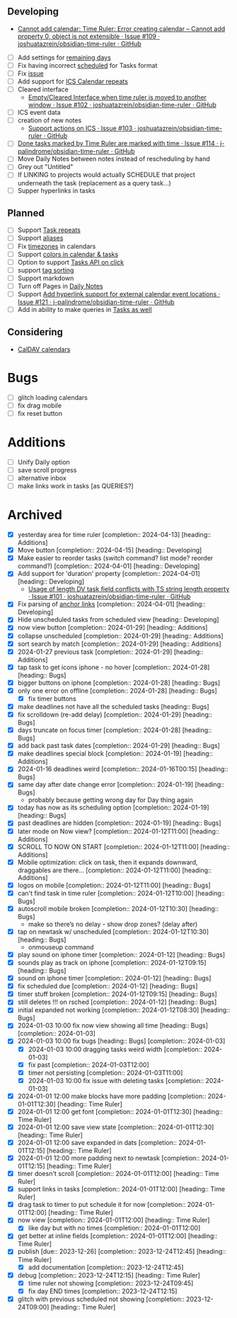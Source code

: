 ## Developing
- [Cannot add calendar: Time Ruler: Error creating calendar – Cannot add property 0, object is not extensible · Issue #109 · joshuatazrein/obsidian-time-ruler · GitHub](https://github.com/joshuatazrein/obsidian-time-ruler/issues/109)
- [ ] Add settings for [remaining days](https://github.com/joshuatazrein/obsidian-time-ruler/issues/112)
- [ ] Fix having incorrect [scheduled](https://github.com/j-palindrome/obsidian-time-ruler/issues/125) for Tasks format
- [ ] Fix [issue](https://github.com/joshuatazrein/obsidian-time-ruler/issues/110)
- [ ] Add support for [ICS Calendar repeats](https://github.com/joshuatazrein/obsidian-time-ruler/issues/50)
- [ ] Cleared interface
    - [Empty/Cleared Interface when time ruler is moved to another window · Issue #102 · joshuatazrein/obsidian-time-ruler · GitHub](https://github.com/joshuatazrein/obsidian-time-ruler/issues/102?notification_referrer_id=NT_kwDOBQ8O87M5ODYzNDc1MzMyOjg0ODcyOTQ3)
- [ ] ICS event data
- [ ] creation of new notes
    - [Support actions on ICS · Issue #103 · joshuatazrein/obsidian-time-ruler · GitHub](https://github.com/joshuatazrein/obsidian-time-ruler/issues/103)
- [ ] [Done tasks marked by Time Ruler are marked with time · Issue #114 · j-palindrome/obsidian-time-ruler · GitHub](https://github.com/j-palindrome/obsidian-time-ruler/issues/114)
- [ ] Move Daily Notes between notes instead of rescheduling by hand
- [ ] Grey out "Untitled"
- [ ] If LINKING to projects would actually SCHEDULE that project underneath the task (replacement as a query task...)
- [ ] Supper hyperlinks in tasks
## Planned
- [ ] Support [Task repeats](https://github.com/joshuatazrein/obsidian-time-ruler/issues/5)
- [ ] Support [aliases](https://github.com/joshuatazrein/obsidian-time-ruler/issues/76)
- [ ] Fix [timezones](https://github.com/joshuatazrein/obsidian-time-ruler/issues/70) in calendars
- [ ] Support [colors in calendar & tasks](https://github.com/joshuatazrein/obsidian-time-ruler/issues/72)
- [ ] Option to support [Tasks API on click](https://github.com/joshuatazrein/obsidian-time-ruler/issues/74)
- [ ] support [tag sorting](https://github.com/joshuatazrein/obsidian-time-ruler/issues/96)
- [ ] Support markdown
- [ ] Turn off Pages in [Daily Notes](https://github.com/j-palindrome/obsidian-time-ruler/issues/117)
- [ ] Support [Add hyperlink support for external calendar event locations · Issue #121 · j-palindrome/obsidian-time-ruler · GitHub](https://github.com/j-palindrome/obsidian-time-ruler/issues/121)
- [ ] Add in ability to make queries in [Tasks as well](https://github.com/j-palindrome/obsidian-time-ruler/issues/123)

## Considering
- [CalDAV calendars](https://github.com/joshuatazrein/obsidian-time-ruler/issues/34)

# Bugs
- [ ] glitch loading calendars 
- [ ] fix drag mobile 
- [ ] fix reset button 
# Additions
- [ ] Unify Daily option 
- [ ] save scroll progress 
- [ ] alternative inbox 
- [ ] make links work in tasks [as QUERIES?]
# Archived
- [x] yesterday area for time ruler  [completion:: 2024-04-13] [heading:: Additions]
- [x] Move button  [completion:: 2024-04-15] [heading:: Developing]
- [x] Make easier to reorder tasks (switch command? list mode? reorder command?)  [completion:: 2024-04-01] [heading:: Developing]
- [x] Add support for 'duration' property  [completion:: 2024-04-01] [heading:: Developing]
    - [Usage of length DV task field conflicts with TS string length property · Issue #101 · joshuatazrein/obsidian-time-ruler · GitHub](https://github.com/joshuatazrein/obsidian-time-ruler/issues/101)
- [x] Fix parsing of [anchor links](https://github.com/joshuatazrein/obsidian-time-ruler/issues/107)  [completion:: 2024-04-01] [heading:: Developing]
- [x] Hide unscheduled tasks from scheduled view [heading:: Developing]
- [x] now view button  [completion:: 2024-01-29] [heading:: Additions]
- [x] collapse unscheduled  [completion:: 2024-01-29] [heading:: Additions]
- [x] sort search by match  [completion:: 2024-01-29] [heading:: Additions]
- [x] 2024-01-27 previous task  [completion:: 2024-01-29] [heading:: Additions]
- [x] tap task to get icons iphone - no hover  [completion:: 2024-01-28] [heading:: Bugs]
- [x] bigger buttons on iphone  [completion:: 2024-01-28] [heading:: Bugs]
- [x] only one error on offline  [completion:: 2024-01-28] [heading:: Bugs]
    - [x] fix timer buttons 
- [x] make deadlines not have all the scheduled tasks  [heading:: Bugs]
- [x] fix scrolldown (re-add delay)  [completion:: 2024-01-29] [heading:: Bugs]
- [x] days truncate on focus timer  [completion:: 2024-01-28] [heading:: Bugs]
- [x] add back past task dates  [completion:: 2024-01-29] [heading:: Bugs]
- [x] make deadlines special block  [completion:: 2024-01-19] [heading:: Additions]
- [x] 2024-01-16  deadlines weird   [completion:: 2024-01-16T00:15] [heading:: Bugs]
- [x] same day after date change error  [completion:: 2024-01-19] [heading:: Bugs]
    - probably because getting wrong day for Day thing again
- [x] today has now as its scheduling option  [completion:: 2024-01-19] [heading:: Bugs]
- [x] past deadlines are hidden  [completion:: 2024-01-19] [heading:: Bugs]
- [x] later mode on Now view?   [completion:: 2024-01-12T11:00] [heading:: Additions]
- [x] SCROLL TO NOW ON START   [completion:: 2024-01-12T11:00] [heading:: Additions]
- [x] Mobile optimization: click on task, then it expands downward, draggables are there…   [completion:: 2024-01-12T11:00] [heading:: Additions]
- [x] logos on mobile   [completion:: 2024-01-12T11:00] [heading:: Bugs]
- [x] can't find task in time ruler   [completion:: 2024-01-12T10:00] [heading:: Bugs]
- [x] autoscroll mobile broken   [completion:: 2024-01-12T10:30] [heading:: Bugs]
    - make so there’s no delay - show drop zones? (delay after)
- [x] tap on newtask w/ unscheduled   [completion:: 2024-01-12T10:30] [heading:: Bugs]
    - onmouseup command
- [x] play sound on iphone timer  [completion:: 2024-01-12] [heading:: Bugs]
- [x] sounds play as track on iphone   [completion:: 2024-01-12T09:15] [heading:: Bugs]
- [x] sound on iphone timer  [completion:: 2024-01-12] [heading:: Bugs]
- [x] fix scheduled due  [completion:: 2024-01-12] [heading:: Bugs]
- [x] timer stuff broken   [completion:: 2024-01-12T09:15] [heading:: Bugs]
- [x] still deletes !!! on rsched  [completion:: 2024-01-12] [heading:: Bugs]
- [x] initial expanded not working   [completion:: 2024-01-12T08:30] [heading:: Bugs]
- [x] 2024-01-03 10:00 fix now view showing all time [heading:: Bugs]  [completion:: 2024-01-03]
- [x] 2024-01-03 10:00 fix bugs [heading:: Bugs]  [completion:: 2024-01-03]
    - [x] 2024-01-03 10:00 dragging tasks weird width   [completion:: 2024-01-03]
    - [x] fix past   [completion:: 2024-01-03T12:00]
    - [x] timer not persisting   [completion:: 2024-01-03T11:00]
    - [x] 2024-01-03 10:00 fix issue with deleting tasks   [completion:: 2024-01-03]
- [x] 2024-01-01 12:00 make blocks have more padding   [completion:: 2024-01-01T12:30] [heading:: Time Ruler]
- [x] 2024-01-01 12:00 get font   [completion:: 2024-01-01T12:30] [heading:: Time Ruler]
- [x] 2024-01-01 12:00 save view state   [completion:: 2024-01-01T12:30] [heading:: Time Ruler]
- [x] 2024-01-01 12:00 save expanded in dats   [completion:: 2024-01-01T12:15] [heading:: Time Ruler]
- [x] 2024-01-01 12:00 more padding next to newtask   [completion:: 2024-01-01T12:15] [heading:: Time Ruler]
- [x] timer doesn't scroll   [completion:: 2024-01-01T12:00] [heading:: Time Ruler]
- [x] support links in tasks   [completion:: 2024-01-01T12:00] [heading:: Time Ruler]
- [x] drag task to timer to put schedule it for now   [completion:: 2024-01-01T12:00] [heading:: Time Ruler]
- [x] now view   [completion:: 2024-01-01T12:00] [heading:: Time Ruler]
    - [x] like day but with no times   [completion:: 2024-01-01T12:00]
- [x] get better at inline fields   [completion:: 2024-01-01T12:00] [heading:: Time Ruler]
- [x] publish   [due:: 2023-12-26]  [completion:: 2023-12-24T12:45] [heading:: Time Ruler]
    - [x] add documentation   [completion:: 2023-12-24T12:45]
- [x] debug   [completion:: 2023-12-24T12:15] [heading:: Time Ruler]
    - [x] time ruler not showing   [completion:: 2023-12-24T09:45]
    - [x] fix day END times   [completion:: 2023-12-24T12:15]
- [x] glitch with previous scheduled not showing   [completion:: 2023-12-24T09:00] [heading:: Time Ruler]